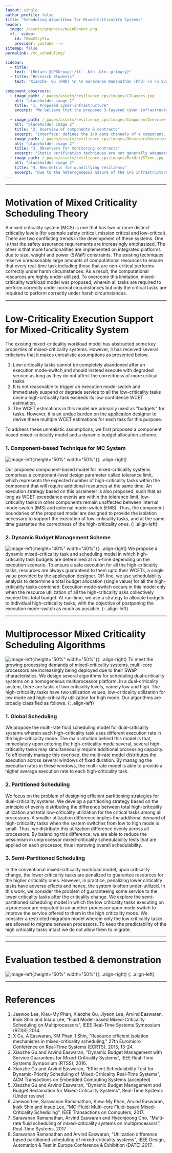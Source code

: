 ```yaml
---
layout: single
author_profile: false
title: "Scheduling Algorithms for Mixed-Criticality Systems"
header:
  image: /assets/graphics/mainBanner.png
  <!-- video:
    id: 78mwXSsyYlw
    provider: youtube -->
sitemap: false
permalink: /mc_scheduling/

sidebar:
  - title:
    text: "[Return @CPSGroup](/){: .btn .btn--primary}"
  - title: "Research Students"
    text: "Xiaozhe  Gu (PHD) \n \n Saravanan Ramanathan (PhD) \n \n Sundar Vijayakumar (PhD)"
    
component_observers:
  - image_path: /_pages/assets/resilience_cps/images/CILayers.jpg
    alt: "placeholder image 1"
    title: "1. Proposed cyber-infrastructure"
    excerpt: "We believe that the proposed 3-layered cyber infrastructure with cross-layer communication is the first approach that tightly couples resiliency with the self-awareness attribute of Industry 4.0. The physical layer comprises physical components such as sensors, actuators, controllers and communication hardware. The platform layer embodies computational and communicational platforms such as operating systems and network managers. The application layer accommodates the software components which describe the behavior of an application. E.g., product sorting on an assembly line."
    
  - image_path: /_pages/assets/resilience_cps/images/ComponentOverview.jpg
    alt: "placeholder image 2"
    title: "2. Overview of components & contracts"
    excerpt: "Interface: defines the I/O data channels of a component. Data is consumed through input interface, processed by the component, and output data is produced. Each component has only one interface. Behaviors: It is possible to describe multiple behaviors of the component. Each behavior is associated with a QoS. At runtime, the resilience manager select the behavior of the component. Contracts: A contract specifies assumptions on the behavior of the environment & guarantees about the behavior of the component. At runtime, the resilience manager can switch between contracts to react to the disturbances in the system. Resilience manager: Detect faults (using Observers) and decides (control logic) how best to react (response strategy)."
  - image_path: /_pages/assets/resilience_cps/images/ObserversOverview.jpg
    alt: "placeholder image 2"
    title: "3. Observers for monitoring contracts"
    excerpt: "Static verification techniques are not generally adequate to validate whether or not the system meets the requirements (satisfies the contracts). This may be because some of the requirements can only be decided with the data available at runtime (e.g., a sensor producing invalid data). As an alternative, system requirements can be monitored at runtime using observers. In our approach, observers are expressed using computational models such as finite state machine, timed automaton or hybrid automata."
  - image_path: /_pages/assets/resilience_cps/images/PerUtiVSTime.jpg
    alt: "placeholder image 2"
    title: "4. New metric for quantifying resiliency"
    excerpt: "Due to the heterogeneous nature of the CPS infrastructure a multi-dimensional metric is required to quantitatively assess the resiliency of the system. The challenge is to develop a sensible abstraction across layers, while respecting the richness of the cyber-infrastructure. We discuss the abstractions that enable us to reason about the performance and resiliency of a system. The abstract metric involves (1) Availability, (2) Demand, (3) Utilisation, (4) Performance, and (5) Resilience."
---
```


******

# Motivation of Mixed Criticality Scheduling Theory
A mixed criticality system (MCS) is one that has two or more distinct criticality levels (for example safety critical, mission critical and low-critical). There are two conflicting trends in the development of these systems. One is that the safety assurance requirements are increasingly emphasized. The other is that more functionalities are implemented on integrated platforms due to size, weight and power (SWaP) constraints. The existing techniques reserve unreasonably large amounts of computational resources to ensure that every real-time task including those that are non-critical performs correctly under harsh circumstances. As a result, the computational resources are highly under-utilized. To overcome this limitation, mixed-criticality workload model was proposed, wherein all tasks are required to perform correctly under normal circumstances but only the critical tasks are required to perform correctly under harsh circumstances.

******  

# Low-Criticality Execution Support for Mixed-Criticality System 

The existing mixed-criticality workload model has abstracted some key properties of mixed-criticality systems. However, it has received several criticisms that it makes unrealistic assumptions  as presented below.

1. Low-criticality tasks cannot be completely abandoned after an execution mode-switch,and should instead execute with degraded service as long as they do not affect the correctness of more critical tasks.
2. It is not reasonable to trigger an execution mode-switch and immediately suspend or degrade service to all the low-criticality tasks once a high-criticality task exceeds its low-confidence WCET estimation.
3. The WCET estimations in this model are primarily used as "budgets" for tasks. However, it is an undue burden on the application designer to derive these multiple WCET estimations for each task for this purpose.

To address these unrealistic assumptions, we first proposed a component based mixed-criticality model and a dynamic budget allocation scheme.


### 1. Component-based Technique for MC System 

![image-left](/_pages/assets/mc_scheduling/images/IMS.png){:height="50%" width="50%"}{: .align-right}

Our proposed component-based model for mixed-criticality systems  comprises a component-level design parameter called tolerance limit, which represents the expected number of high-criticality tasks within the component that will require additional resources at the same time. An execution strategy based on this parameter is also proposed, such that as long as WCET exceedance events are within the tolerance limit, low-criticality tasks in other components remain unaffected between internal mode-switch (IMS) and external mode-switch (EMS). Thus, the component boundaries of the proposed model are designed to provide the isolation necessary to support the execution of low-criticality tasks, and at the same time guarantee the correctness of the high-criticality ones.
{: .align-left}

### 2. Dynamic Budget Management Scheme

![image-left](/_pages/assets/mc_scheduling/images/flow1.png){:height="40%" width="40%"}{: .align-right}
We propose a dynamic mixed-criticality task and scheduling model in which high-criticality task budgets are determined at run-time depending on the execution scenario. To ensure a safe execution for all the high-criticality tasks, resources are always guaranteed to them upto their WCETs, a single value provided by the application designer. Off-line, we use schedulability analysis to determine a total budget allocation (single value) for all the high-criticality tasks combined. Execution mode-switch occurs in this model only when the resource utilization of all the high-criticality asks collectively exceed this total budget. At run-time, we use a strategy to allocate budgets to individual high-criticality tasks, with the objective of postponing the execution mode-switch as much as possible.
{: .align-left}

******

# Multiprocessor Mixed Criticality Scheduling Algorithms

![image-left](/_pages/assets/mc_scheduling/images/multicore_mc.tiff){:height="50%" width="50%"}{: .align-right}
To meet the growing processing demands of mixed-criticality systems, multi-core processors are increasingly being deployed due to their SWaP characteristics. We design several algorithms for scheduling dual-criticality systems on a homogeneous multiprocessor platform. In a dual-criticality system, there are tasks of two criticality levels, namely low and high. The high-criticality tasks have two utilization values, low-criticality utilization for low mode and high-criticality utilization for high mode. Our algorithms are broadly classified as follows.
{: .align-left}

### 1. Global Scheduling
We propose the multi-rate fluid scheduling model for dual-criticality systems wherein each high-criticality task uses different execution rate in the high-criticality mode. The main intuition behind this model is that, immediately upon entering the high-criticality mode several, several high-criticality tasks may simultaneously require additional processing capacity. To efficiently manage this overload, the multi-rate model distributes the execution across several windows of fixed duration. By managing the execution rates in these windows, the multi-rate model is able to provide a higher average execution rate to each high-criticality task.

### 2. Partitioned Scheduling
We focus on the problem of designing efficient partitioning strategies for dual-criticality systems. We develop a partitioning strategy based on the principle of evenly distributing the difference between total high-criticality utilization and total low-criticality utilization for the critical tasks among all processors. A smaller utilization difference implies the additional demand of high-criticality tasks when the system switches from low to high mode is small. Thus, we distribute this utilization difference evenly across all processors. By balancing this difference, we are able to reduce the pessimism in uniprocessor mixed-criticality schedulability tests that are applied on each processor, thus improving overall schedulability.

### 3. Semi-Partitioned Scheduling
In the conventional mixed-criticality workload model, upon criticality change, the lower criticality tasks are penalized to guarantee resources for the higher criticality ones. However, in practice, penalizing lower criticality tasks have adverse effects and hence, the system is often under-utilized. In this work, we consider the problem of guaranteeing some service to the lower criticality tasks after the criticality change. We explore the semi-partitioned scheduling model in which the low criticality tasks executing on a processor are migrated to an another processor upon mode switch to improve the service offered to them in the high criticality mode. We consider a restricted migration model wherein only the low criticality tasks are allowed to migrate between processors. To keep the predictability of the high criticality tasks intact we do not allow them to migrate.
 
******


******
# Evaluation testbed & demonstration

![image-left](/_pages/assets/mc_scheduling/images/torcs_simulator.JPG){:height="50%" width="50%"}{: .align-right}
{: .align-left}

******

# References
<ol>
<li> Jaewoo Lee, Kieu-My Phan, Xiaozhe Gu, Jiyeon Lee, Arvind Easwaran, Insik Shin and Insup Lee, “Fluid Model-based Mixed-Criticality Scheduling on Multiprocessors", IEEE Real-Time Systems Symposium (RTSS) 2014. </li>
<li>X Gu, A Easwaran, KM Phan, I Shin, "Resource efficient isolation mechanisms in mixed-criticality scheduling,"  27th  Euromicro Conference on Real-Time Systems (ECRTS), 2015, 13-24.</li>
<li> Xiaozhe Gu and Arvind Easwaran, "Dynamic Budget Management with Service Guarantees for Mixed-Criticality Systems", IEEE Real-Time Systems Symposium (RTSS), 2016.
<li> Xiaozhe Gu and Arvind Easwaran, “Efficient Schedulability Test for Dynamic-Priority Scheduling of Mixed-Criticality Real-Time Systems", ACM Transactions on Embedded Computing Systems (accepted) </li>
<li>  Xiaozhe Gu and Arvind Easwaran, “Dynamic Budget Management and Budget Reclamation for Mixed-Criticality Systems", Real-Time Systems (Under review)</li>
<li> Jaewoo Lee, Saravanan Ramanathan, Kiew-My Phan, Arvind Easwaran, Insik Shin and Insup Lee, "MC-Fluid: Multi-core Fluid-based Mixed-Criticality Scheduling", IEEE Transactions on Computers, 2017. </li>
<li> Saravanan Ramanathan, Arvind Easwaran and Hyeonjoong Cho, "Multi-rate fluid scheduling of mixed-criticality systems on multiprocessors", Real-Time Systems, 2017 </li>
<li> Saravanan Ramanathan and Arvind Easwaran, "Utilization difference based partitioned scheduling of mixed-criticality systems", IEEE Design, Automation & Test in Europe Conference & Exhibition (DATE) 2017.</li>
</ol>
